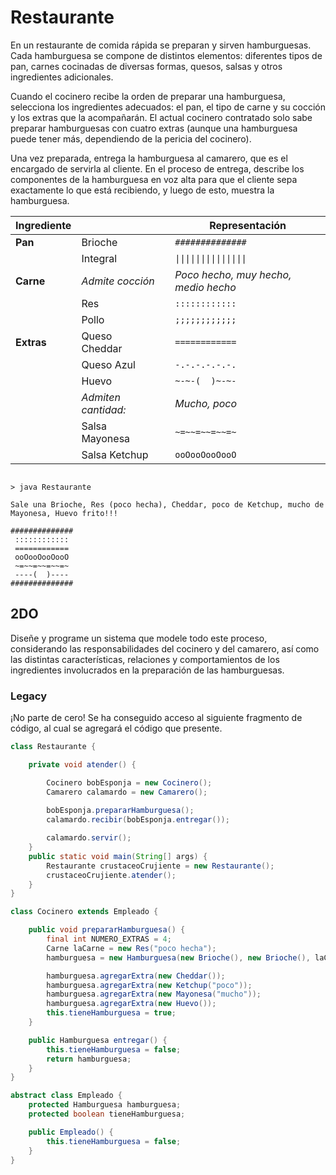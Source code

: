 # Restaurante

En un restaurante de comida rápida se preparan y sirven hamburguesas. Cada hamburguesa se compone de distintos elementos: diferentes tipos de pan, carnes cocinadas de diversas formas, quesos, salsas y otros ingredientes adicionales.

Cuando el cocinero recibe la orden de preparar una hamburguesa, selecciona los ingredientes adecuados: el pan, el tipo de carne y su cocción y los extras que la acompañarán. El actual cocinero contratado solo sabe preparar hamburguesas con cuatro extras (aunque una hamburguesa puede tener más, dependiendo de la pericia del cocinero).

Una vez preparada, entrega la hamburguesa al camarero, que es el encargado de servirla al cliente. En el proceso de entrega, describe los componentes de la hamburguesa en voz alta para que el cliente sepa exactamente lo que está recibiendo, y luego de esto, muestra la hamburguesa.

|Ingrediente|||Representación|
|-|-|-|-|
|**Pan**|Brioche||`##############`
||Integral||`\|\|\|\|\|\|\|\|\|\|\|\|\|\|` 
|**Carne**|*Admite cocción*||*Poco hecho, muy hecho, medio hecho*
||Res||`::::::::::::`
||Pollo||`;;;;;;;;;;;;`
|**Extras**|Queso Cheddar||`============`
||Queso Azul||`-.-.-.-.-.-.`
||Huevo||`~-~-(  )~-~-`
||*Admiten cantidad:*||*Mucho, poco*
||Salsa Mayonesa||`~=~~=~~=~~=~`
||Salsa Ketchup||`ooOooOooOooO`

```

> java Restaurante

Sale una Brioche, Res (poco hecha), Cheddar, poco de Ketchup, mucho de Mayonesa, Huevo frito!!!

##############
 ::::::::::::
 ============
 ooOooOooOooO
 ~=~~=~~=~~=~
 ----(  )----
##############

```

## 2DO

Diseñe y programe un sistema que modele todo este proceso, considerando las responsabilidades del cocinero y del camarero, así como las distintas características, relaciones y comportamientos de los ingredientes involucrados en la preparación de las hamburguesas.

### Legacy

¡No parte de cero! Se ha conseguido acceso al siguiente fragmento de código, al cual se agregará el código que presente.

```java
class Restaurante {

    private void atender() {

        Cocinero bobEsponja = new Cocinero();
        Camarero calamardo = new Camarero();
        
        bobEsponja.prepararHamburguesa();
        calamardo.recibir(bobEsponja.entregar());

        calamardo.servir();
    }
    public static void main(String[] args) {
        Restaurante crustaceoCrujiente = new Restaurante();
        crustaceoCrujiente.atender();
    }
}

class Cocinero extends Empleado {

    public void prepararHamburguesa() {
        final int NUMERO_EXTRAS = 4;
        Carne laCarne = new Res("poco hecha");
        hamburguesa = new Hamburguesa(new Brioche(), new Brioche(), laCarne, NUMERO_EXTRAS);

        hamburguesa.agregarExtra(new Cheddar());
        hamburguesa.agregarExtra(new Ketchup("poco"));
        hamburguesa.agregarExtra(new Mayonesa("mucho"));
        hamburguesa.agregarExtra(new Huevo());
        this.tieneHamburguesa = true;
    }

    public Hamburguesa entregar() {
        this.tieneHamburguesa = false;
        return hamburguesa;
    }
}

abstract class Empleado {
    protected Hamburguesa hamburguesa;
    protected boolean tieneHamburguesa;

    public Empleado() {
        this.tieneHamburguesa = false;
    }
}
```
